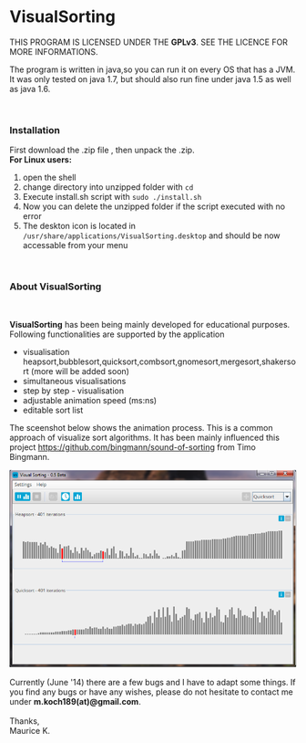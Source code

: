 VisualSorting
=============

THIS PROGRAM IS LICENSED UNDER THE <b>GPLv3</b>. SEE THE LICENCE FOR MORE INFORMATIONS.


The program is written in java,so you can run it on every OS that has a JVM.
It was only tested on java 1.7, but should also run fine under java 1.5 as well as java 1.6.

<br /><h3>Installation</h3>
First download the .zip file , then unpack the .zip.
<br /><b>For Linux users:</b><br />

1. open the shell
2. change directory into unzipped folder with `cd`<br />
3. Execute install.sh script with `sudo ./install.sh`<br />
4. Now you can delete the unzipped folder if the script executed with no error<br />
5. The deskton icon is located in `/usr/share/applications/VisualSorting.desktop` and should be now accessable from your menu


<br /><h3>About VisualSorting</h3><br /> 

<b>VisualSorting</b> has been being mainly developed for educational purposes.<br /> 
Following functionalities are supported by the application

<ul>
<li>visualisation heapsort,bubblesort,quicksort,combsort,gnomesort,mergesort,shakersort (more will be added soon)</li>
<li>simultaneous visualisations</li>
<li>step by step - visualisation</li>
<li>adjustable animation speed (ms:ns)</li>
<li>editable sort list</li>
</ul>


The sceenshot below shows the animation process. This is a common approach of visualize sort algorithms. It has been mainly influenced this project https://github.com/bingmann/sound-of-sorting from Timo Bingmann. 

<p><img src="https://raw.githubusercontent.com/Maurice189/VisualSorting/master/screenshot_VisualSorting.png" alt="screenshot"></img></p>

Currently (June '14) there are a few bugs and I have to adapt some things. If you find any bugs or have any wishes, please do not hesitate to contact me under 
<b>m.koch189(at)@gmail.com</b>. <br /> <br /> 
Thanks,<br />
Maurice K.
